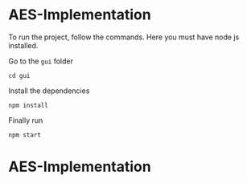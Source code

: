 # AES-Implementation
To run the project, follow the commands. Here you must have node js installed.

Go to the `gui` folder 

`cd gui` 

Install the dependencies 

`npm install` 

Finally run 

`npm start`
# AES-Implementation
